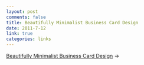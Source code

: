 ```yaml
--- 
layout: post
comments: false
title: Beautifully Minimalist Business Card Design
date: 2011-7-12
link: true
categories: links
---
```

<a href="http://smus.com/minimal-business-card-design" title="Beautifully Minimalist Business Card Design">Beautifully Minimalist Business Card Design</a> &rarr;
<br />
&nbsp;
